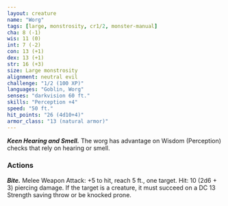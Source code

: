 ```yaml
---
layout: creature
name: "Worg"
tags: [large, monstrosity, cr1/2, monster-manual]
cha: 8 (-1)
wis: 11 (0)
int: 7 (-2)
con: 13 (+1)
dex: 13 (+1)
str: 16 (+3)
size: Large monstrosity
alignment: neutral evil
challenge: "1/2 (100 XP)"
languages: "Goblin, Worg"
senses: "darkvision 60 ft."
skills: "Perception +4"
speed: "50 ft."
hit_points: "26 (4d10+4)"
armor_class: "13 (natural armor)"
---
```


***Keen Hearing and Smell.*** The worg has advantage on Wisdom (Perception) checks that rely on hearing or smell.

### Actions

***Bite.*** Melee Weapon Attack: +5 to hit, reach 5 ft., one target. Hit: 10 (2d6 + 3) piercing damage. If the target is a creature, it must succeed on a DC 13 Strength saving throw or be knocked prone.
